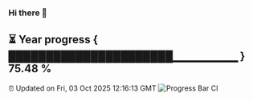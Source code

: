 ### Hi there 👋
⏳ Year progress { ██████████████████████▁▁▁▁▁▁▁▁ } 75.48 %
---
⏰ Updated on Fri, 03 Oct 2025 12:16:13 GMT
![Progress Bar CI](https://github.com/Moyi321/Moyi321/workflows/Progress%20Bar%20CI/badge.svg)
